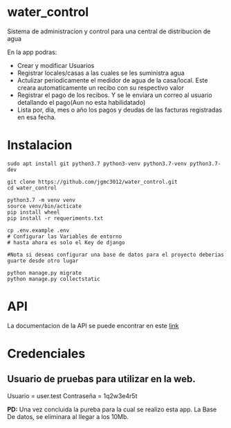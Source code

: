 # water_control
Sistema de administracion y control para una central de distribucion de agua

En la app podras:
- Crear y modificar Usuarios
- Registrar locales/casas a las cuales se les suministra agua
- Actulizar periodicamente el medidor de agua de la casa/local. Este creara automaticamente un recibo con su respectivo valor
- Registrar el pago de los recibos. Y se le enviara un correo al usuario detallando el pago(Aun no esta habilidatado)
- Lista por, dia, mes o año los pagos y deudas de las facturas registradas en esa fecha.

# Instalacion
```shell
sudo apt install git python3.7 python3-venv python3.7-venv python3.7-dev

git clone https://github.com/jgmc3012/water_control.git
cd water_control

python3.7 -m venv venv
source venv/bin/acticate
pip install wheel
pip install -r requeriments.txt

cp .env.example .env
# Configurar las Variables de entorno
# hasta ahora es solo el Key de django

#Nota si deseas configurar una base de datos para el proyecto deberias guarte desde otro lugar

python manage.py migrate
python manage.py collectstatic
```

# API
La documentacion de la API se puede encontrar en este [link](https://documenter.getpostman.com/view/9501880/SzYgRaKk?version=latest)

# Credenciales
## Usuario de pruebas para utilizar en la web.
Usuario = user.test
Contraseña = 1q2w3e4r5t

**PD:** Una vez concluida la pureba para la cual se realizo esta app. La Base De datos, se eliminara al llegar a los 10Mb.
